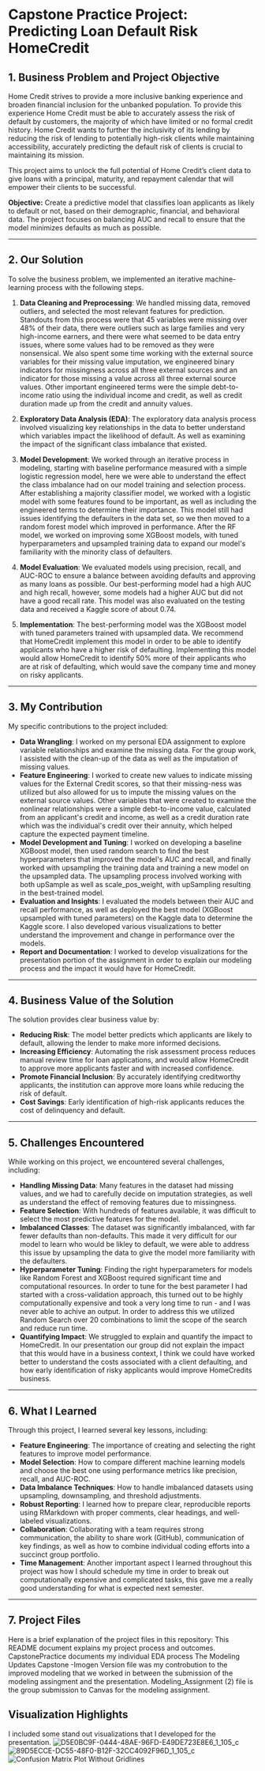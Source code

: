 # **Capstone Practice Project: Predicting Loan Default Risk HomeCredit**

## **1. Business Problem and Project Objective**
Home Credit strives to provide a more inclusive banking experience and broaden financial inclusion for the unbanked population.  To provide this experience Home Credit must be able to accurately assess the risk of default by customers, the majority of which have limited or no formal credit history. Home Credit wants to further the inclusivity of its lending by reducing the risk of lending to potentially high-risk clients while maintaining accessibility, accurately predicting the default risk of clients is crucial to maintaining its mission. 

This project aims to unlock the full potential of Home Credit’s client data to give loans with a principal, maturity, and repayment calendar that will empower their clients to be successful.

**Objective:** 
Create a predictive model that classifies loan applicants as likely to default or not, based on their demographic, financial, and behavioral data. The project focuses on balancing AUC and recall to ensure that the model minimizes defaults as much as possible. 

---

## **2. Our Solution**
To solve the business problem, we implemented an iterative machine-learning process with the following steps. 

1. **Data Cleaning and Preprocessing**:
We handled missing data, removed outliers, and selected the most relevant features for prediction. Standouts from this process were that 45 variables were missing over 48% of their data, there were outliers such as large families and very high-income earners, and there were what seemed to be data entry issues, where some values had to be removed as they were nonsensical. We also spent some time working with the external source variables for their missing value imputation, we engineered binary indicators for missingness across all three external sources and an indicator for those missing a value across all three external source values. Other important engineered terms were the simple debt-to-income ratio using the individual income and credit, as well as credit duration made up from the credit and annuity values.

4. **Exploratory Data Analysis (EDA)**:
The exploratory data analysis process involved visualizing key relationships in the data to better understand which variables impact the likelihood of default. As well as examining the impact of the significant class imbalance that existed.

6. **Model Development**:
We worked through an iterative process in modeling, starting with baseline performance measured with a simple logistic regression model, here we were able to understand the effect the class imbalance had on our model training and selection process. After establishing a majority classifier model, we worked with a logistic model with some features found to be important, as well as including the engineered terms to determine their importance. This model still had issues identifying the defaulters in the data set, so we then moved to a random forest model which improved in performance. After the RF model, we worked on improving some XGBoost models, with tuned hyperparameters and upsampled training data to expand our model's familiarity with the minority class of defaulters. 

8. **Model Evaluation**:
We evaluated models using precision, recall, and AUC-ROC to ensure a balance between avoiding defaults and approving as many loans as possible. Our best-performing model had a high AUC and high recall, however, some models had a higher AUC but did not have a good recall rate. This model was also evaluated on the testing data and received a Kaggle score of about 0.74.

10. **Implementation**:
The best-performing model was the XGBoost model with tuned parameters trained with upsampled data. We recommend that HomeCredit implement this model in order to be able to identify applicants who have a higher risk of defaulting. Implementing this model would allow HomeCredit to identify 50% more of their applicants who are at risk of defaulting, which would save the company time and money on risky applicants. 

---

## **3. My Contribution**
My specific contributions to the project included:
- **Data Wrangling**: I worked on my personal EDA assignment to explore variable relationships and examine the missing data. For the group work, I assisted with the clean-up of the data as well as the imputation of missing values.  
- **Feature Engineering**: I worked to create new values to indicate missing values for the External Credit scores, so that their missing-ness was utilized but also allowed for us to impute the missing values on the external source values. Other variables that were created to examine the nonlinear relationships were a simple debt-to-income value, calculated from an applicant's credit and income, as well as a credit duration rate which was the individual's credit over their annuity, which helped capture the expected payment timeline. 
- **Model Development and Tuning**: I worked on developing a baseline XGBoost model, then used random search to find the best hyperparameters that improved the model's AUC and recall, and finally worked with upsampling the training data and training a new model on the upsampled data. The upsampling process involved working with both upSample as well as scale_pos_weight, with upSampling resulting in the best-trained model. 
- **Evaluation and Insights**: I evaluated the models between their AUC and recall performance, as well as deployed the best model (XGBoost upsampled with tuned parameters) on the Kaggle data to determine the Kaggle score. I also developed various visualizations to better understand the improvement and change in performance over the models.
- **Report and Documentation**: I worked to develop visualizations for the presentation portion of the assignment in order to explain our modeling process and the impact it would have for HomeCredit. 

---

## **4. Business Value of the Solution**
The solution provides clear business value by:
- **Reducing Risk**: The model better predicts which applicants are likely to default, allowing the lender to make more informed decisions.
- **Increasing Efficiency**: Automating the risk assessment process reduces manual review time for loan applications, and would allow HomeCredit to approve more applicants faster and with increased confidence. 
- **Promote Financial Inclusion**: By accurately identifying creditworthy applicants, the institution can approve more loans while reducing the risk of default.
- **Cost Savings**: Early identification of high-risk applicants reduces the cost of delinquency and default.

---

## **5. Challenges Encountered**
While working on this project, we encountered several challenges, including:
- **Handling Missing Data**: Many features in the dataset had missing values, and we had to carefully decide on imputation strategies, as well as understand the effect of removing features due to missingness. 
- **Feature Selection**: With hundreds of features available, it was difficult to select the most predictive features for the model.
- **Imbalanced Classes**: The dataset was significantly imbalanced, with far fewer defaults than non-defaults. This made it very difficult for our model to learn who would be likley to default, we were able to address this issue by upsampling the data to give the model more familiarity with the defaulters.  
- **Hyperparameter Tuning**: Finding the right hyperparameters for models like Random Forest and XGBoost required significant time and computational resources. In order to tune for the best parameter I had started with a cross-validation approach, this turned out to be highly computationally expensive and took a very long time to run - and I was never able to achive an output. In order to address this we utilized Random Search over 20 combinations to limit the scope of the search and reduce run time.
- **Quantifying Impact**: We struggled to explain and quantify the impact to HomeCredit. In our presentation our group did not explain the impact that this would have in a business context, I think we could have worked better to understand the costs associated with a client defaulting, and how early identification of risky applicants would improve HomeCredits business. 
---

## **6. What I Learned**
Through this project, I learned several key lessons, including:
- **Feature Engineering**: The importance of creating and selecting the right features to improve model performance.
- **Model Selection**: How to compare different machine learning models and choose the best one using performance metrics like precision, recall, and AUC-ROC.
- **Data Imbalance Techniques**: How to handle imbalanced datasets using upsampling, downsampling, and threshold adjustments.
- **Robust Reporting**: I learned how to prepare clear, reproducible reports using RMarkdown with proper comments, clear headings, and well-labeled visualizations.
- **Collaboration**: Collaborating with a team requires strong communication, the ability to share work (GitHub), communication of key findings, as well as how to combine individual coding efforts into a succinct group portfolio.
- **Time Management**: Another important aspect I learned throughout this project was how I should schedule my time in order to break out computationally expensive and complicated tasks, this gave me a really good understanding for what is expected next semester. 
---

## **7. Project Files**
Here is a brief explanation of the project files in this repository:
This README document explains my project process and outcomes.
CapstonePractice documents my individual EDA process
The Modeling Updates Capstone -Imogen Version file was my controbution to the improved modeling that we worked in between the submission of the modeling assingment and the presentation. 
Modeling_Assignment (2) file is the group submission to Canvas for the modeling assignment. 


## Visualization Highlights
I included some stand out visualizations that I developed for the presentation. 
![D5E0BC9F-0444-48AE-96FD-E49DE723E8E6_1_105_c](https://github.com/user-attachments/assets/30f8f7d7-aecd-43d9-a620-ffe2f4f44af8)
![89D5ECCE-DC55-48F0-B12F-32CC4092F96D_1_105_c](https://github.com/user-attachments/assets/4cdf63c7-cf6b-46d3-9ffa-bd82726e0a44)
![Confusion Matrix Plot Without Gridlines](confusion_matrix_plot_no_gridlines.png)


